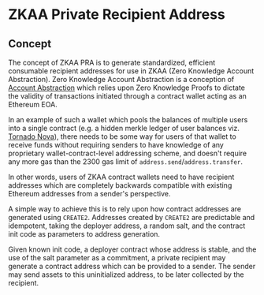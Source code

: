 # ZKAA Private Recipient Address

## Concept

The concept of ZKAA PRA is to generate standardized, efficient consumable recipient addresses for use in
ZKAA (Zero Knowledge Account Abstraction). Zero Knowledge Account Abstraction is a conception of
[Account Abstraction](https://notes.ethereum.org/@vbuterin/account_abstraction_roadmap) which relies upon Zero Knowledge
Proofs to dictate the validity of transactions initiated through a contract wallet acting as an Ethereum EOA.

In an example of such a wallet which pools the balances of multiple users into a single contract (e.g. a hidden merkle
ledger of user balances viz. [Tornado Nova](https://github.com/tornadocash-community/tornado-nova/)), there needs to be
some way for users of that wallet to receive funds without requiring senders to have knowledge of any proprietary
wallet-contract-level addressing scheme, and doesn't require any more gas than the 2300 gas limit of
`address.send`/`address.transfer`.

In other words, users of ZKAA contract wallets need to have recipient addresses which are completely 
backwards compatible with existing Ethereum addresses from a sender's perspective.

A simple way to achieve this is to rely upon how contract addresses are generated using `CREATE2`. Addresses created by
`CREATE2` are predictable and idempotent, taking the deployer address, a random salt, and the contract init code as
parameters to address generation.

Given known init code, a deployer contract whose address is stable, and the use of the salt parameter as a commitment,
a private recipient may generate a contract address which can be provided to a sender. The sender may send assets to
this uninitialized address, to be later collected by the recipient.
